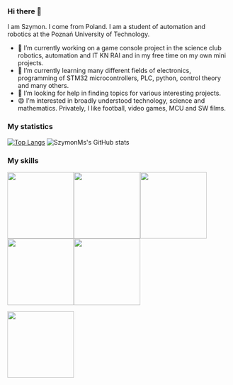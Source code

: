 ### Hi there 👋

I am Szymon. I come from Poland. I am a student of automation and robotics at the Poznań University of Technology.
- 🔭 I’m currently working on a game console project in the science club  robotics, automation and IT KN RAI and in my free time on my own mini projects.
- 🌱 I’m currently learning many different fields of electronics, programming of STM32 microcontrollers, PLC, python, control theory and many others.
- 🤔 I’m looking for help in finding topics for various interesting projects.
- 😄 I’m interested in broadly understood technology, science and mathematics. Privately, I like football, video games, MCU and SW films.

### My statistics

[![Top Langs](https://github-readme-stats.vercel.app/api/top-langs/?username=SzymonMs&theme=chartreuse-dark&show_icons=true)](https://github.com/SzymonMs/github-readme-stats)
![SzymonMs's GitHub stats](https://github-readme-stats.vercel.app/api?username=SzymonMs&theme=dark&show_icons=true)

### My skills

<img align="center" width="150px" src="https://img.shields.io/badge/-C++-orange?logo=C++&logoColor=white&style=plastic" /><img align="center" width="150px" src="https://img.shields.io/badge/-Python-blue?logo=Python&logoColor=yellow&style=plastic" /><img align="center" width="150px" src="https://img.shields.io/badge/-Matlab-61DAFB?logo=Matrix&logoColor=orange&style=plastic" /><img align="center" width="150px" src="https://img.shields.io/badge/-Arduino-white?logo=Arduino&logoColor=0099CC&style=plastic" /><img align="center" width="150px" src="https://img.shields.io/badge/-Rasberry%20Pi-white?logo=Raspberry-Pi&logoColor=CC0033&style=plastic" />

<img align="center" width="150px" src="https://user-images.githubusercontent.com/84814415/138441459-c9bf8c74-902d-403b-a802-859e8385ee18.png" />




<!--
**SzymonMs/SzymonMs** is a ✨ _special_ ✨ repository because its `README.md` (this file) appears on your GitHub profile.

Here are some ideas to get you started:

- 🔭 I’m currently working on ...
- 🌱 I’m currently learning ...
- 👯 I’m looking to collaborate on ...
- 🤔 I’m looking for help with ...
- 💬 Ask me about ...
- 📫 How to reach me: ...
- 😄 Pronouns: ...
- ⚡ Fun fact: ...
-->
